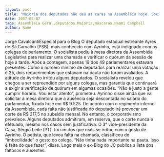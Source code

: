```yaml
---
layout: post
title: "Maioria dos deputados não deu as caras na Assembléia hoje. Socialista reclama e recebe críticas"
date: 2007-03-07
tags: Assembleia Geral,deputados,Maioria,máscaras,Naomi Campbell
author: None
---
```

Jorge CavalcantiEspecial para o Blog
O deputado estadual estreante Ayres de Sá Carvalho (PSB), mais conhecido com Ayrinho, está indignado com os colegas de parlamento. O socialista pediu à mesa diretora da Assembléia Legislativa para realizar uma chamada e verificar o quórum da sessão de hoje à tarde. Após a contagem, apenas 19 dos 49 parlamentares estavam presentes. Como o número mínimo de deputados para realizar uma votação é 25, dois requerimentos que estavam na pauta não foram avaliados.
A atitude de Ayrinho irritou alguns deputados. 
O socialista revelou que chegou a ser repreendido por alguns colegas, mas garantiu que continuará a exigir a verificação de quórum em algumas ocasiões. 
“Não é justo a gente cumprir horário. Vou estar atento”, prometeu. 
Ayrinho disse ainda que vai solicitar à mesa diretora que a ausência seja descontada no salário do parlamentar, fixado hoje em R$ 9.525.
De acordo com o regimento interno da Assembléia, cada falta não justificada do deputado irá provocar um corte de R$ 317,5 no subsídio mensal. No entanto, o corporativismo prevalece. Alguns deputados admitiram, em reserva, que o corte nunca é efetuado, mesmo nos casos sem justificativa.
O 3° vice-presidente da Casa, Sérgio Leite (PT), foi um dos que mais se irritou com o gesto de Ayrinho. O petista, que levou falta na chamada, classificou de “imbecilidade” o gesto do colega. “Não tinha nada importante na pauta. Isso é falta do que fazer”, disse.
Logo mais o ex-Blog do JC publica a lista dos faltosos e ausentes. 